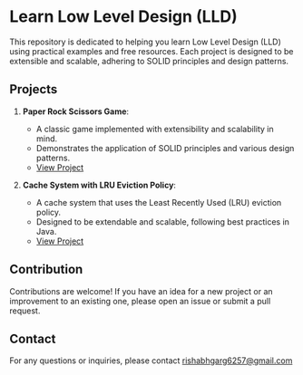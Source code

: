 # Learn Low Level Design (LLD)

This repository is dedicated to helping you learn Low Level Design (LLD) using practical examples and free resources. Each project is designed to be extensible and scalable, adhering to SOLID principles and design patterns.

## Projects

1. **Paper Rock Scissors Game**:
   - A classic game implemented with extensibility and scalability in mind.
   - Demonstrates the application of SOLID principles and various design patterns.
   - [View Project](./PaperRockScissorsGame/README.md)

2. **Cache System with LRU Eviction Policy**:
   - A cache system that uses the Least Recently Used (LRU) eviction policy.
   - Designed to be extendable and scalable, following best practices in Java.
   - [View Project](./lru-cache/README.md)

## Contribution
Contributions are welcome! If you have an idea for a new project or an improvement to an existing one, please open an issue or submit a pull request.

## Contact
For any questions or inquiries, please contact rishabhgarg6257@gmail.com
